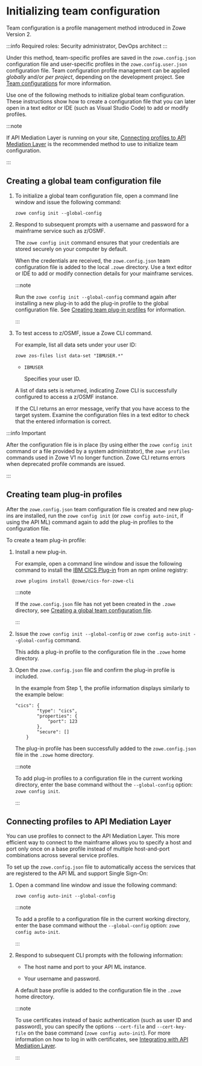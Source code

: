 # Initializing team configuration

Team configuration is a profile management method introduced in Zowe Version 2.

:::info Required roles: Security administrator, DevOps architect
:::

Under this method, team-specific profiles are saved in the `zowe.config.json` configuration file and user-specific profiles in the `zowe.config.user.json` configuration file. Team configuration profile management can be applied *globally* and/or *per project*, depending on the development project. See [Team configurations](../user-guide/cli-using-using-team-profiles.md) for more information.

Use one of the following methods to initialize global team configuration. These instructions show how to create a configuration file that you can later open in a text editor or IDE (such as Visual Studio Code) to add or modify profiles.

:::note

If API Mediation Layer is running on your site, [Connecting profiles to API Mediation Layer](#connecting-profiles-to-api-mediation-layer) is the recommended method to use to initialize team configuration.

:::

## Creating a global team configuration file

1. To initialize a global team configuration file, open a command line window and issue the following command:

    ```
    zowe config init --global-config
    ```

2. Respond to subsequent prompts with a username and password for a mainframe service such as z/OSMF.

    The `zowe config init` command ensures that your credentials are stored securely on your computer by default.

    When the credentials are received, the `zowe.config.json` team configuration file is added to the local `.zowe` directory. Use a text editor or IDE to add or modify connection details for your mainframe services.

    :::note
    
    Run the `zowe config init --global-config` command again after installing a new plug-in to add the plug-in profile to the global configuration file. See [Creating team plug-in profiles](#creating-team-plug-in-profiles) for information.

    :::

3.  To test access to z/OSMF, issue a Zowe CLI command.

    For example, list all data sets under your user ID:
    ```
    zowe zos-files list data-set "IBMUSER.*"
    ```

    - `IBMUSER`

        Specifies your user ID.

    A list of data sets is returned, indicating Zowe CLI is successfully configured to access a z/OSMF instance.

    If the CLI returns an error message, verify that you have access to the target system. Examine the configuration files in a text editor to check that the entered information is correct.

:::info Important

After the configuration file is in place (by using either the `zowe config init` command or a file provided by a system administrator), the `zowe profiles` commands used in Zowe V1 no longer function. Zowe CLI returns errors when deprecated profile commands are issued.

:::

## Creating team plug-in profiles

After the `zowe.config.json` team configuration file is created and new plug-ins are installed, run the `zowe config init` (or `zowe config auto-init`, if using the API ML) command again to add the plug-in profiles to the configuration file.

To create a team plug-in profile:

1. Install a new plug-in.

    For example, open a command line window and issue the following command to install the [IBM CICS Plug-in](../user-guide/cli-cicsplugin.md) from an npm online registry:

    ```
    zowe plugins install @zowe/cics-for-zowe-cli
    ```

    :::note
    
    If the `zowe.config.json` file has not yet been created in the `.zowe` directory, see [Creating a global team configuration file](#creating-a-global-team-configuration-file).

    :::

2. Issue the `zowe config init --global-config` or `zowe config auto-init --global-config` command.

    This adds a plug-in profile to the configuration file in the `.zowe` home directory.

3. Open the `zowe.config.json` file and confirm the plug-in profile is included.
    
    In the example from Step 1, the profile information displays similarly to the example below:

    ```
    "cics": {
            "type": "cics",
            "properties": {
                "port": 123
            },
            "secure": []
        }
    ```

    The plug-in profile has been successfully added to the `zowe.config.json` file in the `.zowe` home directory.

    :::note
    
    To add plug-in profiles to a configuration file in the current working directory, enter the base command without the `--global-config` option: `zowe config init`.

    :::

## Connecting profiles to API Mediation Layer

You can use profiles to connect to the API Mediation Layer. This more efficient way to connect to the mainframe allows you to specify a host and port only once on a base profile instead of multiple host-and-port combinations across several service profiles.

To set up the `zowe.config.json` file to automatically access the services that are registered to the API ML and support Single Sign-On:

1. Open a command line window and issue the following command:

    ```
    zowe config auto-init --global-config
    ```

    :::note

    To add a profile to a configuration file in the current working directory, enter the base command without the `--global-config` option: `zowe config auto-init`.

    :::

2. Respond to subsequent CLI prompts with the following information:

    - The host name and port to your API ML instance.
    
    - Your username and password.

    A default base profile is added to the configuration file in the `.zowe` home directory.

    :::note

    To use certificates instead of basic authentication (such as user ID and password), you can specify the options `--cert-file` and `--cert-key-file` on the base command (`zowe config auto-init`). For more information on how to log in with certificates, see [Integrating with API Mediation Layer](../user-guide/cli-using-integrating-apiml).
    
    :::



